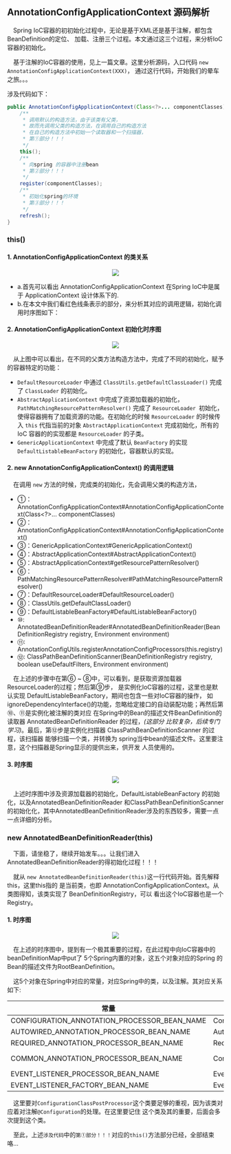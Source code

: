 ## AnnotationConfigApplicationContext 源码解析
&ensp;&ensp;Spring IoC容器的初初始化过程中，无论是基于XML还是基于注解，都包含BeanDefinition的定位、
加载、注册三个过程。本文通过这三个过程，来分析IoC容器的初始化。

&ensp;&ensp;基于注解的IoC容器的使用，见上一篇文章。这里分析源码，入口代码 `new AnnotationConfigApplicationContext(XXX)`，
通过这行代码，开始我们的晕车之旅。。。

涉及代码如下：
```java
public AnnotationConfigApplicationContext(Class<?>... componentClasses) {
    /**
     * 调用默认的构造方法，由于该类有父类，
     * 故而先调用父类的构造方法，在调用自己的构造方法
     * 在自己的构造方法中初始一个读取器和一个扫描器，
     * 第①部分！！！
     */
    this();
    /**
     * 向spring 的容器中注册bean
     * 第②部分！！！
     */
    register(componentClasses);
    /**
     * 初始化spring的环境
     * 第③部分！！！
     */
    refresh();
}
```

### this()

#### 1. AnnotationConfigApplicationContext 的类关系

<div align="center">
    <img src="https://github.com/FunCheney/spring/blob/master/spring-src-read/src/main/java/my/image/ioc/annotionConfigApplication/AnntionConfigApplicationContext_class_relation.jpg">
 </div> 

- a.首先可以看出 AnnotationConfigApplicationContext 在Spring IoC中是属于 ApplicationContext 设计体系下的.
- b.在本文中我们看红色线条表示的部分，来分析其对应的调用逻辑，初始化调用时序图如下：

#### 2. AnnotationConfigApplicationContext 初始化时序图
<div align="center">
    <img src="https://github.com/FunCheney/spring/blob/master/spring-src-read/src/main/java/my/image/ioc/annotionConfigApplication/new_AnnotationConfigApplicationContext.jpg">
 </div> 
 
 &ensp;&ensp;从上图中可以看出，在不同的父类方法构造方法中，完成了不同的初始化，赋予的容器特定的功能：

 - `DefaultResourceLoader` 中通过 `ClassUtils.getDefaultClassLoader()` 完成了 `ClassLoader` 的初始化。 
 -  `AbstractApplicationContext` 中完成了资源加载器的初始化，`PathMatchingResourcePatternResolver()` 完成了 `ResourceLoader
  `初始化，使得容器拥有了加载资源的功能。在初始化的时候 `ResourceLoader` 的时候传入 `this` 代指当前的对象 `AbstractApplicationContext` 
  完成初始化，所有的 IoC 容器的的实现都是 `ResourceLoader` 的子类。
 - `GenericApplicationContext` 中完成了默认 `BeanFactory` 的实现 `DefaultListableBeanFactory` 的初始化，容器默认的实现。

#### 2. new AnnotationConfigApplicationContext() 的调用逻辑
&ensp;&ensp;在调用 `new` 方法的时候，完成类的初始化，先会调用父类的构造方法，
- ①：AnnotationConfigApplicationContext#AnnotationConfigApplicationContext(Class<?>... componentClasses)
- ②：AnnotationConfigApplicationContext#AnnotationConfigApplicationContext()
- ③：GenericApplicationContext#GenericApplicationContext()
- ④：AbstractApplicationContext#AbstractApplicationContext()
- ⑤：AbstractApplicationContext#getResourcePatternResolver()
- ⑥：PathMatchingResourcePatternResolver#PathMatchingResourcePatternResolver()
- ⑦：DefaultResourceLoader#DefaultResourceLoader()
- ⑧：ClassUtils.getDefaultClassLoader()
- ⑨：DefaultListableBeanFactory#DefaultListableBeanFactory()
- ⑩: AnnotatedBeanDefinitionReader#AnnotatedBeanDefinitionReader(BeanDefinitionRegistry registry, Environment environment)
- ⑪: AnnotationConfigUtils.registerAnnotationConfigProcessors(this.registry)
- ⑫: ClassPathBeanDefinitionScanner(BeanDefinitionRegistry registry, boolean useDefaultFilters, Environment environment)
			
&ensp;&ensp;在上述的步骤中在第⑥ ~ ⑧中，可以看到，是获取资源加载器ResourceLoader的过程；然后第⑨步，
是实例化IoC容器的过程，这里也是默认实现 DefaultListableBeanFactory，期间也包含一些对IoC容器的操作，
如ignoreDependencyInterface()的功能，忽略给定接口的自动装配功能；再然后第⑩、⑪是实例化被注解的类对应
在Spring中的Bean的描述文件BeanDefinition的读取器 AnnotatedBeanDefinitionReader 的过程，*(这部分
比较复杂，后续专门学习)*。最后，第⑫步是实例化扫描器 ClassPathBeanDefinitionScanner 的过程，该扫描器
能够扫描一个类，并转换为 spring当中bean的描述文件。这里要注意，这个扫描器是Spring显示的提供出来，供开发
人员使用的。

#### 3. 时序图

 <div align="center">
    <img src="https://github.com/FunCheney/spring/blob/master/spring-src-read/src/main/java/my/image/ioc/AnnotationConfigApplicationContext_init_sequence.jpg">
 </div>

&ensp;&ensp;上述时序图中涉及资源加载器的初始化，DefaultListableBeanFactory 的初始化，以及AnnotatedBeanDefinitionReader
和ClassPathBeanDefinitionScanner的初始化化，其中AnnotatedBeanDefinitionReader涉及的东西较多，需要一点一点详细的分析。

### new AnnotatedBeanDefinitionReader(this)
&ensp;&ensp;下面，请坐稳了，继续开始发车。。。让我们进入AnnotatedBeanDefinitionReader的得初始化过程！！！

&ensp;&ensp;就从 `new AnnotatedBeanDefinitionReader(this)`这一行代码开始。首先解释this，这里this指的
是当前类，也即 AnnotationConfigApplicationContext。从类图得知，该类实现了 BeanDefinitionRegistry，可以
看出这个IoC容器也是一个Registry。

#### 1. 时序图 

 <div align="center">
    <img src="https://github.com/FunCheney/spring/blob/master/spring-src-read/src/main/java/my/image/ioc/AnnotatedBeanDefinitionReader_init_sequence.jpg">
 </div>

&ensp;&ensp;在上述的时序图中，提到有一个极其重要的过程，在此过程中向IoC容器中的beanDefinitionMap中put了
5个Spring内置的对象，这五个对象对应的Spring 的Bean的描述文件为RootBeanDefinition。

&ensp;&ensp;这5个对象在Spring中对应的常量，对应Spring中的类，以及注解。其对应关系如下:

| 常量  | 对应的BeanPostProcessor	| 对应的注解	| 
|---|---|---|
|CONFIGURATION_ANNOTATION_PROCESSOR_BEAN_NAME| ConfigurationClassPostProcessor | @Configuration|
|AUTOWIRED_ANNOTATION_PROCESSOR_BEAN_NAME| AutowiredAnnotationBeanPostProcessor | @AutoWired |
|REQUIRED_ANNOTATION_PROCESSOR_BEAN_NAME | RequiredAnnotationBeanPostProcessor	| @Required |
|COMMON_ANNOTATION_PROCESSOR_BEAN_NAME| CommonAnnotationBeanPostProcessor | @PostConstruct  @PreDestroy |
|EVENT_LISTENER_PROCESSOR_BEAN_NAME| EventListenerMethodProcessor | @EventListener |
|EVENT_LISTENER_FACTORY_BEAN_NAME| EventListenerFactory | EventListener |

&ensp;&ensp;这里要对`ConfigurationClassPostProcessor`这个类要足够的重视，因为该类对应着对注解`@Configuration`的处理。在这里要记住
这个类及其的重要，后面会多次提到这个类。

&ensp;&ensp;至此，上述`涉及代码`中的`第①部分！！！`对应的`this()`方法部分已经，全部结束咯...


